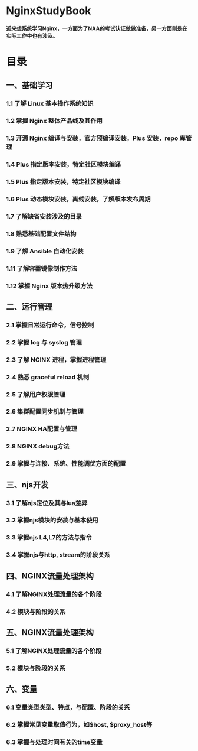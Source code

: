 # NginxStudyBook

#### 近来想系统学习Nginx，一方面为了NAA的考试认证做做准备，另一方面则是在实际工作中也有涉及。

# 目录

## 一、基础学习

### 	1.1 了解 Linux 基本操作系统知识

### 	1.2 掌握 Nginx 整体产品线及其作用

### 	1.3 开源 Nginx 编译与安装，官方预编译安装，Plus 安装，repo 库管理

### 	1.4 Plus 指定版本安装，特定社区模块编译

### 	1.5 Plus 指定版本安装，特定社区模块编译

### 	1.6 Plus 动态模块安装，离线安装，了解版本发布周期

### 	1.7 了解缺省安装涉及的目录

### 	1.8 熟悉基础配置文件结构

### 	1.9 了解 Ansible 自动化安装

### 	1.11 了解容器镜像制作方法

### 	1.12 掌握 Nginx 版本热升级方法

## 二、运行管理

### 	2.1 掌握日常运行命令，信号控制

### 	2.2 掌握 log 与 syslog 管理

### 	2.3 了解 NGINX 进程，掌握进程管理

### 	2.4 熟悉 graceful reload 机制

### 	2.5 了解用户权限管理

### 	2.6 集群配置同步机制与管理

### 	2.7 NGINX HA配置与管理

### 	2.8 NGINX debug方法

### 	2.9 掌握与连接、系统、性能调优方面的配置

## 三、njs开发

### 	3.1 了解njs定位及其与lua差异

### 	3.2 掌握njs模块的安装与基本使用

### 	3.3 掌握njs L4,L7的方法与指令

### 	3.4 掌握njs与http, stream的阶段关系

## 四、NGINX流量处理架构

### 	4.1 了解NGINX处理流量的各个阶段

### 	4.2 模块与阶段的关系

## 五、NGINX流量处理架构

### 	5.1 了解NGINX处理流量的各个阶段

### 	5.2 模块与阶段的关系

## 六、变量

### 	6.1 变量类型类型、特点，与配置、阶段的关系

### 	6.2 掌握常见变量取值行为，如$host, $proxy_host等

### 	6.3 掌握与处理时间有关的time变量



